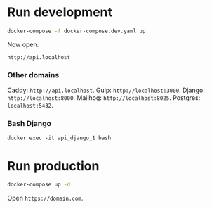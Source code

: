 # Run development

``` sh
docker-compose -f docker-compose.dev.yaml up
```

Now open:

`http://api.localhost`

### Other domains

Caddy: `http://api.localhost`.
Gulp: `http://localhost:3000`.
Django: `http://localhost:8000`.
Mailhog: `http://localhost:8025`.
Postgres: `localhost:5432`.

### Bash Django

``` shell
docker exec -it api_django_1 bash
```

# Run production

``` sh
docker-compose up -d
```

Open `https://domain.com`.
